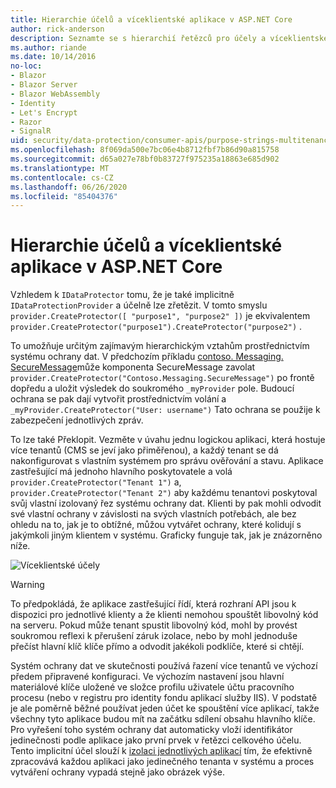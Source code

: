 ```yaml
---
title: Hierarchie účelů a víceklientské aplikace v ASP.NET Core
author: rick-anderson
description: Seznamte se s hierarchií řetězců pro účely a víceklientské architektury, protože se týká rozhraní API ochrany ASP.NET Core dat.
ms.author: riande
ms.date: 10/14/2016
no-loc:
- Blazor
- Blazor Server
- Blazor WebAssembly
- Identity
- Let's Encrypt
- Razor
- SignalR
uid: security/data-protection/consumer-apis/purpose-strings-multitenancy
ms.openlocfilehash: 8f069da500e7bc06e4b8712fbf7b86d90a815758
ms.sourcegitcommit: d65a027e78bf0b83727f975235a18863e685d902
ms.translationtype: MT
ms.contentlocale: cs-CZ
ms.lasthandoff: 06/26/2020
ms.locfileid: "85404376"
---
```

# <a name="purpose-hierarchy-and-multi-tenancy-in-aspnet-core"></a>Hierarchie účelů a víceklientské aplikace v ASP.NET Core

Vzhledem k `IDataProtector` tomu, že je také implicitně `IDataProtectionProvider` a účelně lze zřetězit. V tomto smyslu `provider.CreateProtector([ "purpose1", "purpose2" ])` je ekvivalentem `provider.CreateProtector("purpose1").CreateProtector("purpose2")` .

To umožňuje určitým zajímavým hierarchickým vztahům prostřednictvím systému ochrany dat. V předchozím příkladu [contoso. Messaging. SecureMessage](xref:security/data-protection/consumer-apis/purpose-strings#data-protection-contoso-purpose)může komponenta SecureMessage zavolat `provider.CreateProtector("Contoso.Messaging.SecureMessage")` po frontě dopředu a uložit výsledek do soukromého `_myProvider` pole. Budoucí ochrana se pak dají vytvořit prostřednictvím volání a `_myProvider.CreateProtector("User: username")` Tato ochrana se použije k zabezpečení jednotlivých zpráv.

To lze také Překlopit. Vezměte v úvahu jednu logickou aplikaci, která hostuje více tenantů (CMS se jeví jako přiměřenou), a každý tenant se dá nakonfigurovat s vlastním systémem pro správu ověřování a stavu. Aplikace zastřešující má jednoho hlavního poskytovatele a volá `provider.CreateProtector("Tenant 1")` a, `provider.CreateProtector("Tenant 2")` aby každému tenantovi poskytoval svůj vlastní izolovaný řez systému ochrany dat. Klienti by pak mohli odvodit své vlastní ochrany v závislosti na svých vlastních potřebách, ale bez ohledu na to, jak je to obtížné, můžou vytvářet ochrany, které kolidují s jakýmkoli jiným klientem v systému. Graficky funguje tak, jak je znázorněno níže.

![Víceklientské účely](purpose-strings-multitenancy/_static/purposes-multi-tenancy.png)

>[!WARNING]
> To předpokládá, že aplikace zastřešující řídí, která rozhraní API jsou k dispozici pro jednotlivé klienty a že klienti nemohou spouštět libovolný kód na serveru. Pokud může tenant spustit libovolný kód, mohl by provést soukromou reflexi k přerušení záruk izolace, nebo by mohl jednoduše přečíst hlavní klíč klíče přímo a odvodit jakékoli podklíče, které si chtějí.

Systém ochrany dat ve skutečnosti používá řazení více tenantů ve výchozí předem připravené konfiguraci. Ve výchozím nastavení jsou hlavní materiálové klíče uložené ve složce profilu uživatele účtu pracovního procesu (nebo v registru pro identity fondu aplikací služby IIS). V podstatě je ale poměrně běžné používat jeden účet ke spouštění více aplikací, takže všechny tyto aplikace budou mít na začátku sdílení obsahu hlavního klíče. Pro vyřešení toho systém ochrany dat automaticky vloží identifikátor jedinečnosti podle aplikace jako první prvek v řetězci celkového účelu. Tento implicitní účel slouží k [izolaci jednotlivých aplikací](xref:security/data-protection/configuration/overview#per-application-isolation) tím, že efektivně zpracovává každou aplikaci jako jedinečného tenanta v systému a proces vytváření ochrany vypadá stejně jako obrázek výše.
